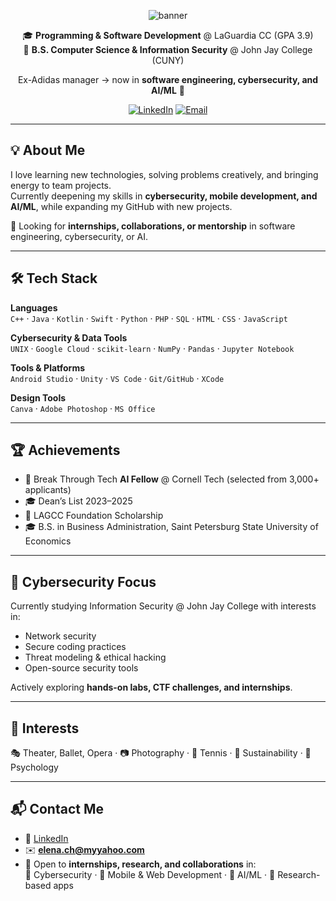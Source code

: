 <!-- Banner -->
<p align="center">
  <img src="https://capsule-render.vercel.app/api?type=waving&height=200&color=0:5ca9ff,100:7ef8d2&text=Hi%2C%20I'm%20Elena%20👋&fontSize=42&fontAlign=50&fontAlignY=35" alt="banner"/>
</p>

<div align="center">

🎓 **Programming & Software Development** @ LaGuardia CC (GPA 3.9)  
🔐 **B.S. Computer Science & Information Security** @ John Jay College (CUNY)  

Ex-Adidas manager → now in **software engineering, cybersecurity, and AI/ML** 🚀  

[![LinkedIn](https://img.shields.io/badge/LinkedIn-0A66C2?style=for-the-badge&logo=linkedin&logoColor=white)](https://www.linkedin.com/in/elenachag/) 
[![Email](https://img.shields.io/badge/Email-elena.ch%40myyahoo.com-8A2BE2?style=for-the-badge&logo=gmail&logoColor=white)](mailto:elena.ch@myyahoo.com)

</div>

---

## 💡 About Me
I love learning new technologies, solving problems creatively, and bringing energy to team projects.  
Currently deepening my skills in **cybersecurity, mobile development, and AI/ML**, while expanding my GitHub with new projects.  

👀 Looking for **internships, collaborations, or mentorship** in software engineering, cybersecurity, or AI.  

---

## 🛠️ Tech Stack  

**Languages**  
`C++` · `Java` · `Kotlin` · `Swift` · `Python` · `PHP` · `SQL` · `HTML` · `CSS` · `JavaScript`  

**Cybersecurity & Data Tools**  
`UNIX` · `Google Cloud` · `scikit-learn` · `NumPy` · `Pandas` · `Jupyter Notebook`  

**Tools & Platforms**  
`Android Studio` · `Unity` · `VS Code` · `Git/GitHub` · `XCode`  

**Design Tools**  
`Canva` · `Adobe Photoshop` · `MS Office`  

---

## 🏆 Achievements  
- 🧠 Break Through Tech **AI Fellow** @ Cornell Tech (selected from 3,000+ applicants)  
- 🎓 Dean’s List 2023–2025  
- 🏅 LAGCC Foundation Scholarship  
- 🎓 B.S. in Business Administration, Saint Petersburg State University of Economics  

---

## 🔐 Cybersecurity Focus
Currently studying Information Security @ John Jay College with interests in:  
- Network security  
- Secure coding practices  
- Threat modeling & ethical hacking  
- Open-source security tools  

Actively exploring **hands-on labs, CTF challenges, and internships**.  

---

## 🧩 Interests  
🎭 Theater, Ballet, Opera · 📷 Photography · 🎾 Tennis · 🌱 Sustainability · 🧠 Psychology  

---

## 📬 Contact Me  
- 💼 [LinkedIn](https://www.linkedin.com/in/elenachag/)  
- ✉️ **elena.ch@myyahoo.com**  
- 🤝 Open to **internships, research, and collaborations** in:  
  🔐 Cybersecurity · 📱 Mobile & Web Development · 🧠 AI/ML · 🧪 Research-based apps  
